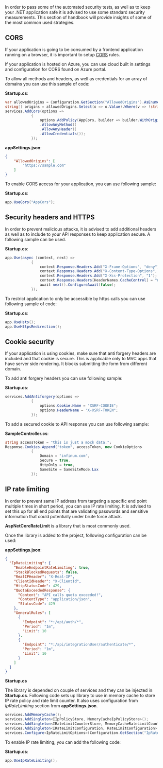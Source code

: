In order to pass some of the automated security tests, as well as to keep your .NET application safe it is advised to use some standard security measurements.  This section of handbook will provide insights of some of the most common used strategies.

## CORS

If your application is going to be consumed by a frontend application running on a browser, it is important to setup [CORS](https://developer.mozilla.org/en-US/docs/Web/HTTP/CORS) rules. 

If your application is hosted on Azure, you can use cloud built in settings and configuration for CORS found on Azure portal.

To allow all methods and headers, as well as credentials for an array of domains you can use this sample of code:

**Startup.cs**:

```c#
var allowedOrigins = Configuration.GetSection("AllowedOrigins").AsEnumerable();
string[] origins = allowedOrigins.Select(o => o.Value).Where(v => !string.IsNullOrEmpty(v)).ToArray();
services.AddCors(options =>
            {
                options.AddPolicy(AppCors, builder => builder.WithOrigins(origins)
                .AllowAnyMethod()
                .AllowAnyHeader()
                .AllowCredentials());
            });
```

**appSettings.json**:

```json
{
	"AllowedOrigins": [
    	"https://sample.com"
  	]
}
```

To enable CORS access for your application, you can use following sample:

**Startup.cs**:

```c#
app.UseCors("AppCors");
```



## Security headers and HTTPS

In order to prevent malicious attacks, it is advised to add additional headers as well as to include to your API responses to keep application secure. A following sample can be used.

**Startup.cs**:

```c#
app.Use(async (context, next) =>
            {
                context.Response.Headers.Add("X-Frame-Options", "deny");
                context.Response.Headers.Add("X-Content-Type-Options", "nosniff");
                context.Response.Headers.Add("X-Xss-Protection", "1");
                context.Response.Headers[HeaderNames.CacheControl] = "no-cache, no-store";
                await next().ConfigureAwait(false);
            });
```

To restrict application to only be accessible by https calls you can use following sample of code:

**Startup.cs**:

```c#
app.UseHsts();
app.UseHttpsRedirection();
```



## Cookie security

If your application is using cookies, make sure that anti forgery headers are included and that cookie is secure. This is applicable only to MVC apps that have server side rendering. It blocks submitting the form from different domain.

To add anti forgery headers you can use following sample:

**Startup.cs**:

```c#
services.AddAntiforgery(options =>
            {
                options.Cookie.Name = "XSRF-COOKIE";
                options.HeaderName = "X-XSRF-TOKEN";
            });
```

To add a secured cookie to API response you can use following sample:

**SampleController.cs**:

```c#
string accessToken = "this is just a mock data.";
Response.Cookies.Append("token", accessToken, new CookieOptions
            {
                Domain = "infinum.com",
                Secure = true,
                HttpOnly = true,
                SameSite = SameSiteMode.Lax
            });
```



## IP rate limiting

In order to prevent same IP address from targeting a specific end point multiple times in short period, you can use IP rate limiting. It is advised to set this up for all end points that are validating passwords and sensitive information that could potentially under brute force attack.

**AspNetCoreRateLimit** is a library that is most commonly used. 

Once the library is added to the project, following configuration can be used:

**appSettings.json**:

```json
{
  "IpRateLimiting": {
    "EnableEndpointRateLimiting": true,
    "StackBlockedRequests": false,
    "RealIPHeader": "X-Real-IP",
    "ClientIdHeader": "X-ClientId",
    "HttpStatusCode": 429,
    "QuotaExceededResponse": {
      "Content": "API calls quota exceeded!",
      "ContentType": "application/json",
      "StatusCode": 429
    },
    "GeneralRules": [
      {
        "Endpoint": "*:/api/auth/*",
        "Period": "1m",
        "Limit": 10
      },
      {
        "Endpoint": "*:/api/integrationUser/authenticate/*",
        "Period": "1m",
        "Limit": 10
      }
    ]
  }
}
```

**Startup.cs**

The library is depended on couple of services and they can be injected in **Startup.cs**. Following code sets up library to use in memory cache to store IP rate policy and rate limit counter. It also uses configuration from *IpRateLimiting* section from **appSettings.json**.

```c#
services.AddMemoryCache();
services.AddSingleton<IIpPolicyStore, MemoryCacheIpPolicyStore>();
services.AddSingleton<IRateLimitCounterStore, MemoryCacheRateLimitCounterStore>();
services.AddSingleton<IRateLimitConfiguration, RateLimitConfiguration>();
services.Configure<IpRateLimitOptions>(Configuration.GetSection("IpRateLimiting"));
```

To enable IP rate limiting, you can add the following code:

**Startup.cs**:

```c#
app.UseIpRateLimiting();
```
